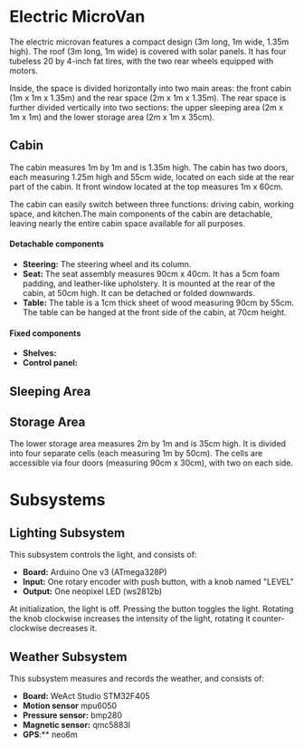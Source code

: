 # Electric MicroVan

The electric microvan features a compact design (3m long, 1m wide, 1.35m high). The roof (3m long, 1m wide) is covered with solar panels. It has four tubeless 20 by 4-inch fat tires, with the two rear wheels equipped with motors.

Inside, the space is divided horizontally into two main areas: the front cabin (1m x 1m x 1.35m) and the rear space (2m x 1m x 1.35m). The rear space is further divided vertically into two sections: the upper sleeping area (2m x 1m x 1m) and the lower storage area (2m x 1m x 35cm).

## Cabin

The cabin measures 1m by 1m and is 1.35m high. The cabin has two doors, each measuring 1.25m high and 55cm wide, located on each side at the rear part of the cabin. It front window located at the top measures 1m x 60cm.

The cabin can easily switch between three functions: driving cabin, working space, and kitchen.The main components of the cabin are detachable, leaving nearly the entire cabin space available for all purposes.


#### Detachable components

* **Steering:** The steering wheel and its column.
* **Seat:** The seat assembly measures 90cm x 40cm. It has a 5cm foam padding, and leather-like upholstery. It is mounted at the rear of the cabin, at 50cm high. It can be detached or folded downwards.
* **Table:** The table is a 1cm thick sheet of wood measuring 90cm by 55cm. The table can be hanged at the front side of the cabin, at 70cm height.

#### Fixed components

* **Shelves:**
* **Control panel:**


## Sleeping Area

## Storage Area

The lower storage area measures 2m by 1m and is 35cm high. It is divided into four separate cells (each measuring 1m by 50cm). The cells are accessible via four doors (measuring 90cm x 30cm), with two on each side.


# Subsystems

## Lighting Subsystem

This subsystem controls the light, and consists of:

*   **Board:** Arduino One v3 (ATmega328P)
*   **Input:**  One rotary encoder with push button, with a knob named "LEVEL"
*   **Output:** One neopixel LED (ws2812b)

At initialization, the light is off. Pressing the button toggles the light. Rotating the knob clockwise increases the intensity of the light, rotating it counter-clockwise decreases it.

## Weather Subsystem

This subsystem measures and records the weather, and consists of:

* **Board:** WeAct Studio STM32F405
* **Motion sensor** mpu6050
* **Pressure sensor:**  bmp280
* **Magnetic sensor:**  qmc5883l
* **GPS**:** neo6m


